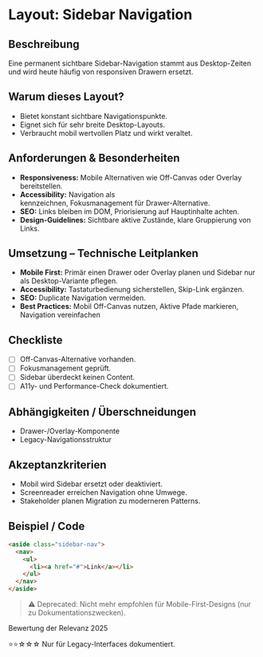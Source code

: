 # Layout: Sidebar Navigation

## Beschreibung
Eine permanent sichtbare Sidebar-Navigation stammt aus Desktop-Zeiten und wird heute häufig von responsiven Drawern ersetzt.

## Warum dieses Layout?
- Bietet konstant sichtbare Navigationspunkte.
- Eignet sich für sehr breite Desktop-Layouts.
- Verbraucht mobil wertvollen Platz und wirkt veraltet.

## Anforderungen & Besonderheiten
- **Responsiveness:** Mobile Alternativen wie Off-Canvas oder Overlay bereitstellen.
- **Accessibility:** Navigation als <nav> kennzeichnen, Fokusmanagement für Drawer-Alternative.
- **SEO:** Links bleiben im DOM, Priorisierung auf Hauptinhalte achten.
- **Design-Guidelines:** Sichtbare aktive Zustände, klare Gruppierung von Links.

## Umsetzung – Technische Leitplanken
- **Mobile First:** Primär einen Drawer oder Overlay planen und Sidebar nur als Desktop-Variante pflegen.
- **Accessibility:** Tastaturbedienung sicherstellen, Skip-Link ergänzen.
- **SEO:** Duplicate Navigation vermeiden.
- **Best Practices:** Mobil Off-Canvas nutzen, Aktive Pfade markieren, Navigation vereinfachen

## Checkliste
- [ ] Off-Canvas-Alternative vorhanden.
- [ ] Fokusmanagement geprüft.
- [ ] Sidebar überdeckt keinen Content.
- [ ] A11y- und Performance-Check dokumentiert.

## Abhängigkeiten / Überschneidungen
- Drawer-/Overlay-Komponente
- Legacy-Navigationsstruktur

## Akzeptanzkriterien
- Mobil wird Sidebar ersetzt oder deaktiviert.
- Screenreader erreichen Navigation ohne Umwege.
- Stakeholder planen Migration zu moderneren Patterns.

## Beispiel / Code
```html
<aside class="sidebar-nav">
  <nav>
    <ul>
      <li><a href="#">Link</a></li>
    </ul>
  </nav>
</aside>
```

> ⚠️ Deprecated: Nicht mehr empfohlen für Mobile-First-Designs (nur zu Dokumentationszwecken).

Bewertung der Relevanz 2025

⭐⭐☆☆☆ Nur für Legacy-Interfaces dokumentiert.
